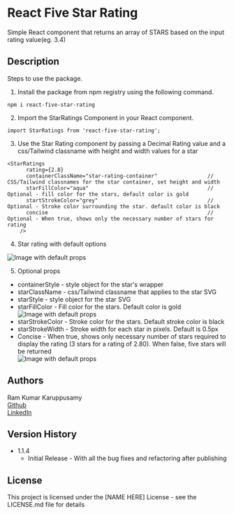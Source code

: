 # React Five Star Rating

Simple React component that returns an array of STARS based on the input rating value(eg. 3.4)

## Description

Steps to use the package.

1. Install the package from npm registry using the following command.

```
npm i react-five-star-rating
```

2. Import the StarRatings Component in your React component.

```
import StarRatings from 'react-five-star-rating';
```

3. Use the Star Rating component by passing a Decimal Rating value and a css/Tailwind classname with height and width values for a star

```
<StarRatings
      rating={2.8}          
      containerClassName="star-rating-container"                // CSS/Tailwind classnames for the star container, set height and width
      starFillColor="aqua"                                      // Optional - fill color for the stars, default color is gold
      startStrokeColor="grey"                                   // Optional - Stroke color surrounding the star. default color is black    
      concise                                                   // Optional - When true, shows only the necessary number of stars for rating  
    />
```

4. Star rating with default options

![Image with default props]('./readme-resources/image2.png')

5. Optional props

  * containerStyle - style object for the star's wrapper
  * starClassName - css/Tailwind classname that applies to the star SVG
  * starStyle - style object for the star SVG
  * starFillColor - Fill color for the stars. Default color is gold <br>
  ![Image with default props]('./readme-resources/image1.png')<br>
  * starStrokeColor - Stroke color for the stars. Default stroke color is black
  * starStrokeWidth - Stroke width for each star in pixels. Default is 0.5px
  * Concise - When true, shows only necessary number of stars required to display the rating (3 stars for a rating of 2.80). When false, five stars will be returned <br>
  ![Image with default props]('./readme-resources/image3.png')<br>


## Authors

Ram Kumar Karuppusamy <br>
[Github](https://github.com/ram1117) <br>
[LinkedIn](https://www.linkedin.com/in/ram-kumar-karuppusamy/)

## Version History

* 1.1.4
    * Initial Release - With all the bug fixes and refactoring after publishing

## License

This project is licensed under the [NAME HERE] License - see the LICENSE.md file for details
